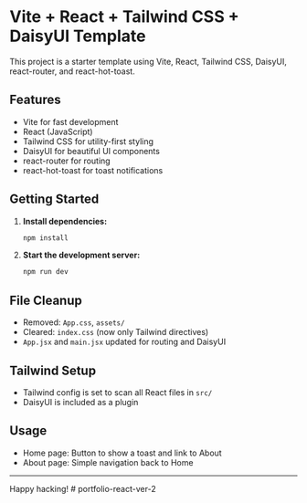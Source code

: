 # Vite + React + Tailwind CSS + DaisyUI Template

This project is a starter template using Vite, React, Tailwind CSS, DaisyUI, react-router, and react-hot-toast.

## Features

- Vite for fast development
- React (JavaScript)
- Tailwind CSS for utility-first styling
- DaisyUI for beautiful UI components
- react-router for routing
- react-hot-toast for toast notifications

## Getting Started

1. **Install dependencies:**
   ```sh
   npm install
   ```
2. **Start the development server:**
   ```sh
   npm run dev
   ```

## File Cleanup

- Removed: `App.css`, `assets/`
- Cleared: `index.css` (now only Tailwind directives)
- `App.jsx` and `main.jsx` updated for routing and DaisyUI

## Tailwind Setup

- Tailwind config is set to scan all React files in `src/`
- DaisyUI is included as a plugin

## Usage

- Home page: Button to show a toast and link to About
- About page: Simple navigation back to Home

---

Happy hacking!
#   p o r t f o l i o - r e a c t - v e r - 2  
 